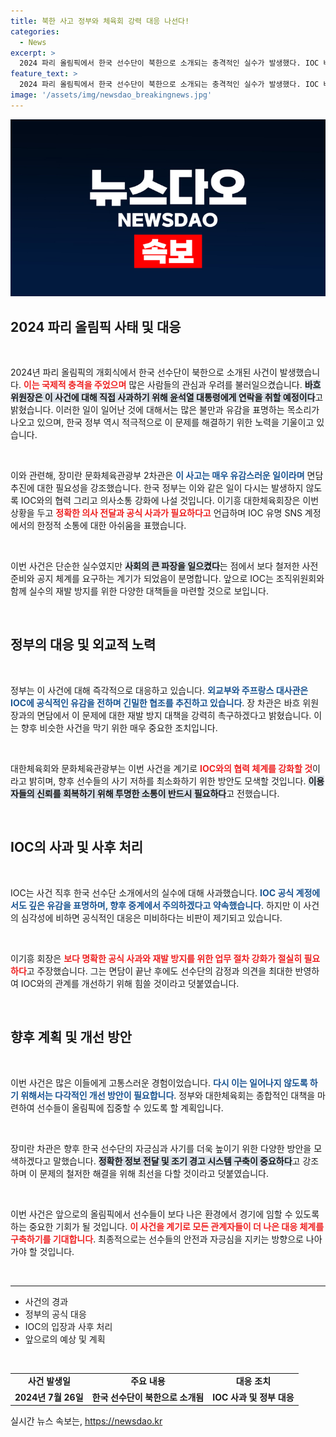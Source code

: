 ```yaml
---
title: 북한 사고 정부와 체육회 강력 대응 나선다!
categories:
  - News
excerpt: >
  2024 파리 올림픽에서 한국 선수단이 북한으로 소개되는 충격적인 실수가 발생했다. IOC 바흐 위원장은 윤 대통령에게 직접 사과할 예정이며, 이에 대한 강력한 재발 방지 대책이 요구되고 있다.
feature_text: >
  2024 파리 올림픽에서 한국 선수단이 북한으로 소개되는 충격적인 실수가 발생했다. IOC 바흐 위원장은 윤 대통령에게 직접 사과할 예정이며, 이에 대한 강력한 재발 방지 대책이 요구되고 있다.
image: '/assets/img/newsdao_breakingnews.jpg'
---
```


<p><img src="/assets/img/newsdao_breakingnews.jpg" alt="ranknews 속보" /></p>

<h2 data-ke-size="size26">2024 파리 올림픽 사태 및 대응</h2>

<p data-ke-size="size16">&nbsp;</p>

<p>2024년 파리 올림픽의 개회식에서 한국 선수단이 북한으로 소개된 사건이 발생했습니다. <b><span style="color: #ee2323;">이는 국제적 충격을 주었으며</span></b> 많은 사람들의 관심과 우려를 불러일으켰습니다. <b><span style="background-color: #21538527;">바흐 위원장은 이 사건에 대해 직접 사과하기 위해 윤석열 대통령에게 연락을 취할 예정이다</span></b>고 밝혔습니다. 이러한 일이 일어난 것에 대해서는 많은 불만과 유감을 표명하는 목소리가 나오고 있으며, 한국 정부 역시 적극적으로 이 문제를 해결하기 위한 노력을 기울이고 있습니다.</p>

<p data-ke-size="size16">&nbsp;</p>

<p>이와 관련해, 장미란 문화체육관광부 2차관은 <b><span style="color: #1a5490;">이 사고는 매우 유감스러운 일이라며</span></b> 면담 추진에 대한 필요성을 강조했습니다. 한국 정부는 이와 같은 일이 다시는 발생하지 않도록 IOC와의 협력 그리고 의사소통 강화에 나설 것입니다. 이기흥 대한체육회장은 이번 상황을 두고 <b><span style="color: #ee2323;">정확한 의사 전달과 공식 사과가 필요하다고</span></b> 언급하며 IOC 유명 SNS 계정에서의 한정적 소통에 대한 아쉬움을 표했습니다.</p>

<p data-ke-size="size16">&nbsp;</p>

<p>이번 사건은 단순한 실수였지만 <b><span style="background-color: #21538527;">사회의 큰 파장을 일으켰다</span></b>는 점에서 보다 철저한 사전 준비와 공지 체계를 요구하는 계기가 되었음이 분명합니다. 앞으로 IOC는 조직위원회와 함께 실수의 재발 방지를 위한 다양한 대책들을 마련할 것으로 보입니다. </p>

<p data-ke-size="size16">&nbsp;</p>

<h2 data-ke-size="size26">정부의 대응 및 외교적 노력</h2>

<p data-ke-size="size16">&nbsp;</p>

<p>정부는 이 사건에 대해 즉각적으로 대응하고 있습니다. <b><span style="color: #1a5490;">외교부와 주프랑스 대사관은 IOC에 공식적인 유감을 전하며 긴밀한 협조를 추진하고 있습니다</span></b>. 장 차관은 바흐 위원장과의 면담에서 이 문제에 대한 재발 방지 대책을 강력히 촉구하겠다고 밝혔습니다. 이는 향후 비슷한 사건을 막기 위한 매우 중요한 조치입니다.</p>

<p data-ke-size="size16">&nbsp;</p>

<p>대한체육회와 문화체육관광부는 이번 사건을 계기로 <b><span style="color: #ee2323;">IOC와의 협력 체계를 강화할 것</span></b>이라고 밝히며, 향후 선수들의 사기 저하를 최소화하기 위한 방안도 모색할 것입니다. <b><span style="background-color: #21538527;">이용자들의 신뢰를 회복하기 위해 투명한 소통이 반드시 필요하다</span></b>고 전했습니다.</p>

<p data-ke-size="size16">&nbsp;</p>

<h2 data-ke-size="size26">IOC의 사과 및 사후 처리</h2>

<p data-ke-size="size16">&nbsp;</p>

<p>IOC는 사건 직후 한국 선수단 소개에서의 실수에 대해 사과했습니다. <b><span style="color: #1a5490;">IOC 공식 계정에서도 깊은 유감을 표명하며, 향후 중계에서 주의하겠다고 약속했습니다</span></b>. 하지만 이 사건의 심각성에 비하면 공식적인 대응은 미비하다는 비판이 제기되고 있습니다. </p>

<p data-ke-size="size16">&nbsp;</p>

<p>이기흥 회장은 <b><span style="color: #ee2323;">보다 명확한 공식 사과와 재발 방지를 위한 업무 절차 강화가 절실히 필요하다</span></b>고 주장했습니다. 그는 면담이 끝난 후에도 선수단의 감정과 의견을 최대한 반영하여 IOC와의 관계를 개선하기 위해 힘쓸 것이라고 덧붙였습니다.</p>

<p data-ke-size="size16">&nbsp;</p>

<h2 data-ke-size="size26">향후 계획 및 개선 방안</h2>

<p data-ke-size="size16">&nbsp;</p>

<p>이번 사건은 많은 이들에게 고통스러운 경험이었습니다. <b><span style="color: #1a5490;">다시 이는 일어나지 않도록 하기 위해서는 다각적인 개선 방안이 필요합니다</span></b>. 정부와 대한체육회는 종합적인 대책을 마련하여 선수들이 올림픽에 집중할 수 있도록 할 계획입니다.</p>

<p data-ke-size="size16">&nbsp;</p>

<p>장미란 차관은 향후 한국 선수단의 자긍심과 사기를 더욱 높이기 위한 다양한 방안을 모색하겠다고 말했습니다. <b><span style="background-color: #21538527;">정확한 정보 전달 및 조기 경고 시스템 구축이 중요하다</span></b>고 강조하며 이 문제의 철저한 해결을 위해 최선을 다할 것이라고 덧붙였습니다.</p>

<p data-ke-size="size16">&nbsp;</p>

<p>이번 사건은 앞으로의 올림픽에서 선수들이 보다 나은 환경에서 경기에 임할 수 있도록 하는 중요한 기회가 될 것입니다. <b><span style="color: #ee2323;">이 사건을 계기로 모든 관계자들이 더 나은 대응 체계를 구축하기를 기대합니다</span></b>. 최종적으로는 선수들의 안전과 자긍심을 지키는 방향으로 나아가야 할 것입니다. </p>

<p data-ke-size="size16">&nbsp;</p>

<hr />

<ul>
    <li>사건의 경과</li>
    <li>정부의 공식 대응</li>
    <li>IOC의 입장과 사후 처리</li>
    <li>앞으로의 예상 및 계획</li>
</ul>

<p data-ke-size="size16">&nbsp;</p>

<table>
    <tr>
        <td style="text-align: center; height: 17px;"><b>사건 발생일</b></td>
        <td style="text-align: center; height: 17px;"><b>주요 내용</b></td>
        <td style="text-align: center; height: 17px;"><b>대응 조치</b></td>
    </tr>
    <tr>
        <td style="text-align: center; height: 17px;"><b>2024년 7월 26일</b></td>
        <td style="text-align: center; height: 17px;"><b>한국 선수단이 북한으로 소개됨</b></td>
        <td style="text-align: center; height: 17px;"><b>IOC 사과 및 정부 대응</b></td>
    </tr>
</table>
실시간 뉴스 속보는, <a href="https://newsdao.kr" rel="dofollow">https://newsdao.kr</a>


